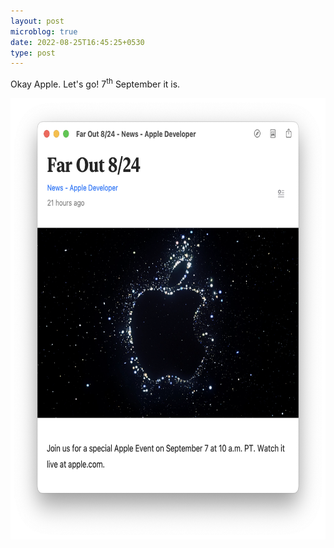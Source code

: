 ```yaml
---
layout: post
microblog: true
date: 2022-08-25T16:45:25+0530
type: post
---
```


Okay Apple. Let's go! 7<sup>th</sup> September it is. 

<img src="/uploads/2022/Screenshot2022-08-25-4.41.51PM.png" width="653" height="706" alt="Apple's September 2022 blog post announcement screenshot" />
